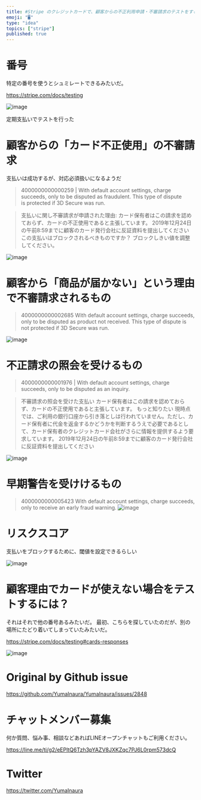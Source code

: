 ```yaml
---
title: #Stripe のクレジットカードで、顧客からの不正利用申請・不審請求のテストをするためのカード番号四種類
emoji: "🖥"
type: "idea"
topics: ["stripe"]
published: true
---
```


# 番号

特定の番号を使うとシュミレートできるみたいだ。

https://stripe.com/docs/testing

![image](https://user-images.githubusercontent.com/13635059/70855500-09f14a00-1f0f-11ea-8c0c-7bbd7f6b70f2.png)

定期支払いでテストを行った

# 顧客からの「カード不正使用」の不審請求

支払いは成功するが、対応必須扱いになるようだ

>4000000000000259 | With default account settings, charge succeeds, only to be disputed as fraudulent. This type of dispute is protected if 3D Secure was run.


>支払いに関し不審請求が申請された理由:
>カード保有者はこの請求を認めておらず、カードの不正使用であると主張しています。
>2019年12月24日の午前8:59までに顧客のカード発行会社に反証資料を提出してください
>この支払いはブロックされるべきものですか？
>ブロックしきい値を調整してください。


![image](https://user-images.githubusercontent.com/13635059/70855498-01990f00-1f0f-11ea-97db-8aece839d033.png)

# 顧客から「商品が届かない」という理由で不審請求されるもの


>4000000000002685
>With default account settings, charge succeeds, only to be disputed as product not received. This type of dispute is not protected if 3D Secure was run.

![image](https://user-images.githubusercontent.com/13635059/70855728-f5af4c00-1f12-11ea-90be-c267f60116bb.png)

# 不正請求の照会を受けるもの 

>4000000000001976 | With default account settings, charge succeeds, only to be disputed as an inquiry.


>不審請求の照会を受けた支払い
>カード保有者はこの請求を認めておらず、カードの不正使用であると主張しています。
もっと知りたい
>現時点では、ご利用の銀行口座から引き落としは行われていません。ただし、カード保有者に代金を返金するかどうかを判断するうえで必要であるとして、カード保有者のクレジットカード会社がさらに情報を提供するよう要求しています。
>2019年12月24日の午前8:59までに顧客のカード発行会社に反証資料を提出してください


![image](https://user-images.githubusercontent.com/13635059/70855777-d369fe00-1f13-11ea-9ebe-b278a300d972.png)

# 早期警告を受けけるもの

>4000000000005423 
>With default account settings, charge succeeds, only to receive an early fraud warning.
![image](https://user-images.githubusercontent.com/13635059/70855740-27c0ae00-1f13-11ea-81d9-3e9d0dc45d3a.png)



# リスクスコア

支払いをブロックするために、閾値を設定できるらしい


![image](https://user-images.githubusercontent.com/13635059/70855524-7ec48400-1f0f-11ea-893b-0825b363db57.png)


# 顧客理由でカードが使えない場合をテストするには？

それはそれで他の番号あるみたいだ。
最初、こちらを探していたのだが、別の場所にたどり着いてしまっていたみたいだ。

https://stripe.com/docs/testing#cards-responses

![image](https://user-images.githubusercontent.com/13635059/70855831-baae1800-1f14-11ea-9909-5f4f04737e58.png)


# Original by Github issue

https://github.com/YumaInaura/YumaInaura/issues/2848








<!-- Update From Qiita API -->

# チャットメンバー募集


何か質問、悩み事、相談などあればLINEオープンチャットもご利用ください。

https://line.me/ti/g2/eEPltQ6Tzh3pYAZV8JXKZqc7PJ6L0rpm573dcQ





# Twitter


https://twitter.com/YumaInaura


<!-- Update From Qiita API -->


